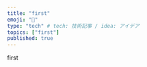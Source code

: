 ```yaml
---
title: "first"
emoji: "🐙"
type: "tech" # tech: 技術記事 / idea: アイデア
topics: ["first"]
published: true
---
```


first

